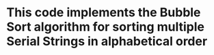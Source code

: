# This code implements the Bubble Sort algorithm for sorting multiple Serial Strings in alphabetical order
